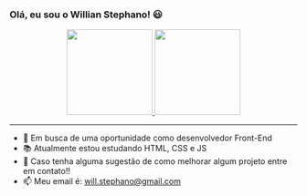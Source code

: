 ### Olá, eu sou o Willian Stephano! 😃

<div align="center">
  <a href=https://github.com/WillianStephano">
    <img height="150em" src="https://github-readme-stats.vercel.app/api?username=willianstephano&show_icons=true&theme=graywhite&include_all_commits=true&count_private=true"/>
    <img height="150em" src="https://github-readme-stats.vercel.app/api/top-langs/?username=willianstephano&layout=compact&langs_count=7&theme=graywhite"/>
  </a>                                                                                                                                                
</div>

---
- 💼 Em busca de uma oportunidade como desenvolvedor Front-End
- 📚 Atualmente estou estudando HTML, CSS e JS
- 🤔 Caso tenha alguma sugestão de como melhorar algum projeto entre em contato!!
- 📫 Meu email é: will.stephano@gmail.com
